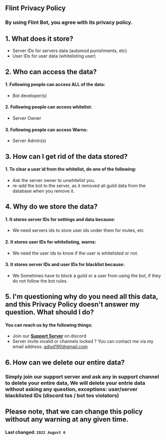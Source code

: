 ## **Flint Privacy Policy**
### By using Flint Bot, you agree with its privacy policy.

## 1. What does it store?

 - Server IDs for servers data (automod punishments, etc)
 - User IDs for user data (whitelisting user)

## 2. Who can access the data?

 #### 1. Following people can access ALL of the data:
 -  Bot developer(s)

#### 2. Following people can access whitelist:
- Server Owner

#### 3. Following people can access Warns:
- Server Admin(s)

## 3. How can I get rid of the data stored? 

#### 1. To clear a user id from the whitelist, do one of the following:
- Ask the server owner to unwhitelist you.
- re-add the bot to the server, as it removed all guild data from the database when you remove it.


## 4. Why do we store the data?

#### 1. It stores server IDs for settings and data because:
- We need servers ids to store user ids under them for  mutes, etc

#### 2. It stores user IDs for whitelisting, warns:
- We need the user ids to know if the user is whitelisted or not.

#### 3. It stores server IDs and user IDs for blacklist because:
- We Sometimes have to block a guild or a user from using the bot, if they do not follow the bot rules.


## 5. I'm questioning why do you need all this data, and this Privacy Policy doesn't answer my question. What should I do?

#### You can reach us by the following things:
- Join our [**Support Server**](https://discord.gg/papa) on discord
- Server invite invalid or channels locked ? You can contact me via my email address: adixd190@gmail.com

## 6. How can we delete our entire data?

### Simply join our support server and ask any in support channel to delete your entire data, We will delete your entrie data without asking any question, exceptions: user/server blacklisted IDs (discord tos / bot tos violators)

## Please note, that we can change this policy without any warning at any given time.
#### **Last changed:**  `2022 August 6`
